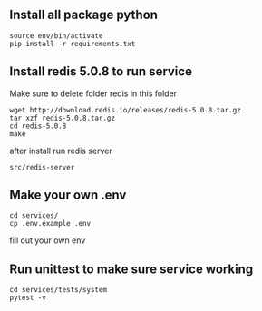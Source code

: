 ## Install all package python
```
source env/bin/activate
pip install -r requirements.txt
```
## Install redis 5.0.8 to run service
Make sure to delete folder redis in this folder
```
wget http://download.redis.io/releases/redis-5.0.8.tar.gz
tar xzf redis-5.0.8.tar.gz
cd redis-5.0.8
make
```
after install run redis server
```
src/redis-server
```
## Make your own .env
```
cd services/
cp .env.example .env
```
fill out your own env
## Run unittest to make sure service working
```
cd services/tests/system
pytest -v
```
